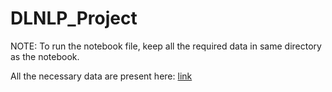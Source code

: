 # DLNLP_Project

NOTE: To run the notebook file, keep all the required data in same directory as the notebook.

All the necessary data are present here: [link](https://drive.google.com/drive/folders/1vrtHC3YGIQbfYxj9vzRy7R8m0G0FfWp2?usp=sharing)
